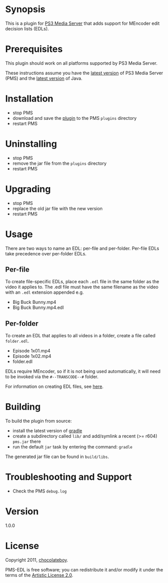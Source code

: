 # Synopsis <a name="Synopsis"></a>

This is a plugin for [PS3 Media Server](http://code.google.com/p/ps3mediaserver/) that adds support for MEncoder edit decision lists (EDLs).

# Prerequisites <a name="Prerequisites"></a>

This plugin should work on all platforms supported by PS3 Media Server.

These instructions assume you have the [latest version](http://www.ps3mediaserver.org/forum/viewtopic.php?f=6&t=3507&p=36904#p36904) of PS3 Media Server (PMS) and the [latest version](http://www.java.com/en/download/index.jsp) of Java.

# Installation <a href="Install"></a>

* stop PMS
* download and save the [plugin](https://github.com/downloads/chocolateboy/PMS-EDL/pms-edl-1.0.0.jar) to the PMS `plugins` directory
* restart PMS

# Uninstalling <a href="Uninstall"></a>

* stop PMS
* remove the jar file from the `plugins` directory
* restart PMS

# Upgrading <a href="Upgrade"></a>

* stop PMS
* replace the old jar file with the new version
* restart PMS

# Usage <a href="Usage"></a>

There are two ways to name an EDL: per-file and per-folder. Per-file EDLs take precedence over per-folder EDLs.

## Per-file

To create file-specific EDLs, place each `.edl` file in the same folder as the video it applies to. The .edl file must have the same filename as the video with an `.edl` extension appended e.g.

* Big Buck Bunny.mp4
* Big Buck Bunny.mp4.edl

## Per-folder

To create an EDL that applies to all videos in a folder, create a file called `folder.edl`.

* Episode 1x01.mp4
* Episode 1x02.mp4
* folder.edl

EDLs require MEncoder, so if it is not being used automatically, it will need to be invoked via the `#--TRANSCODE--#` folder.

For information on creating EDL files, see [here](http://www.mplayerhq.hu/DOCS/HTML/en/edl.html).

# Building <a href="Build"></a>

To build the plugin from source:

* install the latest version of [gradle](http://www.gradle.org/downloads.html)
* create a subdirectory called `lib/` and add/symlink a recent (>= r604) `pms.jar` there
* run the default `jar` task by entering the command: `gradle`

The generated jar file can be found in `build/libs`.

# Troubleshooting and Support <a name="Help"></a>
* Check the PMS `debug.log`

# Version <a name="Version"></a>

1.0.0

# License <a name="License"></a>

Copyright 2011, [chocolateboy](mailto:chocolate@cpan.org).

PMS-EDL is free software; you can redistribute it and/or modify it under the terms of the [Artistic License 2.0](http://www.opensource.org/licenses/artistic-license-2.0.php).
